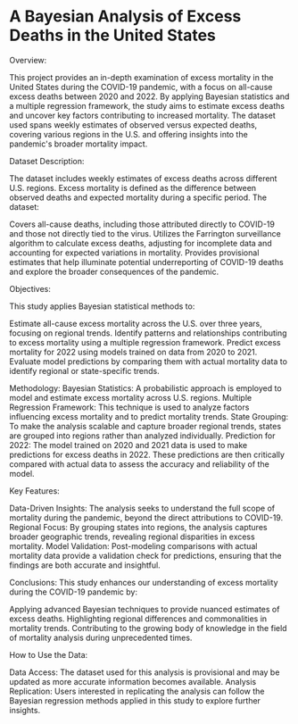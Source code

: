 # A Bayesian Analysis of Excess Deaths in the United States

Overview:

This project provides an in-depth examination of excess mortality in the United States during the COVID-19 pandemic, with a focus on all-cause excess deaths between 2020 and 2022. By applying Bayesian statistics and a multiple regression framework, the study aims to estimate excess deaths and uncover key factors contributing to increased mortality. The dataset used spans weekly estimates of observed versus expected deaths, covering various regions in the U.S. and offering insights into the pandemic's broader mortality impact.

Dataset Description:

The dataset includes weekly estimates of excess deaths across different U.S. regions. Excess mortality is defined as the difference between observed deaths and expected mortality during a specific period. The dataset:

Covers all-cause deaths, including those attributed directly to COVID-19 and those not directly tied to the virus.
Utilizes the Farrington surveillance algorithm to calculate excess deaths, adjusting for incomplete data and accounting for expected variations in mortality.
Provides provisional estimates that help illuminate potential underreporting of COVID-19 deaths and explore the broader consequences of the pandemic.

Objectives:

This study applies Bayesian statistical methods to:

Estimate all-cause excess mortality across the U.S. over three years, focusing on regional trends.
Identify patterns and relationships contributing to excess mortality using a multiple regression framework.
Predict excess mortality for 2022 using models trained on data from 2020 to 2021.
Evaluate model predictions by comparing them with actual mortality data to identify regional or state-specific trends.

Methodology:
Bayesian Statistics: A probabilistic approach is employed to model and estimate excess mortality across U.S. regions.
Multiple Regression Framework: This technique is used to analyze factors influencing excess mortality and to predict mortality trends.
State Grouping: To make the analysis scalable and capture broader regional trends, states are grouped into regions rather than analyzed individually.
Prediction for 2022: The model trained on 2020 and 2021 data is used to make predictions for excess deaths in 2022. These predictions are then critically compared with actual data to assess the accuracy and reliability of the model.

Key Features:

Data-Driven Insights: The analysis seeks to understand the full scope of mortality during the pandemic, beyond the direct attributions to COVID-19.
Regional Focus: By grouping states into regions, the analysis captures broader geographic trends, revealing regional disparities in excess mortality.
Model Validation: Post-modeling comparisons with actual mortality data provide a validation check for predictions, ensuring that the findings are both accurate and insightful.

Conclusions:
This study enhances our understanding of excess mortality during the COVID-19 pandemic by:

Applying advanced Bayesian techniques to provide nuanced estimates of excess deaths.
Highlighting regional differences and commonalities in mortality trends.
Contributing to the growing body of knowledge in the field of mortality analysis during unprecedented times.

How to Use the Data:

Data Access: The dataset used for this analysis is provisional and may be updated as more accurate information becomes available.
Analysis Replication: Users interested in replicating the analysis can follow the Bayesian regression methods applied in this study to explore further insights.
